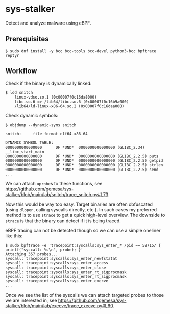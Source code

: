 # sys-stalker

Detect and analyze malware using eBPF.

## Prerequisites

```
$ sudo dnf install -y bcc bcc-tools bcc-devel python3-bcc bpftrace reptyr
```

## Workflow

Check if the binary is dynamically linked:

```
$ ldd snitch
	linux-vdso.so.1 (0x00007f0c16da8000)
	libc.so.6 => /lib64/libc.so.6 (0x00007f0c16b9a000)
	/lib64/ld-linux-x86-64.so.2 (0x00007f0c16daa000)
```

Check dynamic symbols:

```
$ objdump --dynamic-syms snitch

snitch:     file format elf64-x86-64

DYNAMIC SYMBOL TABLE:
0000000000000000      DF *UND*	0000000000000000 (GLIBC_2.34) __libc_start_main
0000000000000000      DF *UND*	0000000000000000 (GLIBC_2.2.5) puts
0000000000000000      DF *UND*	0000000000000000 (GLIBC_2.2.5) getpid
0000000000000000      DF *UND*	0000000000000000 (GLIBC_2.2.5) strlen
0000000000000000      DF *UND*	0000000000000000 (GLIBC_2.2.5) send
...
```

We can attach `uprobe`s to these functions, see https://github.com/gemesa/sys-stalker/blob/main/lab/snitch/trace_snitch.py#L73.

Now this would be way too easy. Target binaries are often obfuscated (using `dlopen`, calling syscalls directly, etc.). In such cases my preferred method is to use `strace` to get a quick high-level overview. The downside to `strace` is that the binary can detect if it is being traced.

eBPF tracing can not be detected though so we can use a simple oneliner like this:

```
$ sudo bpftrace -e 'tracepoint:syscalls:sys_enter_* /pid == 58715/ { printf("syscall: %s\n", probe); }'
Attaching 357 probes...
syscall: tracepoint:syscalls:sys_enter_newfstatat
syscall: tracepoint:syscalls:sys_enter_access
syscall: tracepoint:syscalls:sys_enter_close
syscall: tracepoint:syscalls:sys_enter_rt_sigprocmask
syscall: tracepoint:syscalls:sys_enter_rt_sigprocmask
syscall: tracepoint:syscalls:sys_enter_execve
...
```

Once we see the list of the syscalls we can attach targeted probes to those we are interested in, see https://github.com/gemesa/sys-stalker/blob/main/lab/execve/trace_execve.py#L60.
